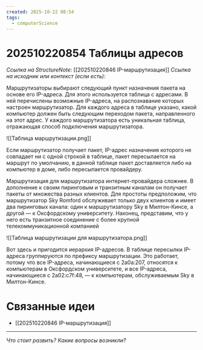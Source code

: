 ```yaml
---
created: 2025-10-22 08:54
tags:
  - computerScience
---
```

# 202510220854 Таблицы адресов

*Ссылка на StructureNote:* [[202510220846 IP-маршрутизация]]
*Ссылка на исходник или контекст (если есть):*

Маршрутизаторы выбирают следующий пункт назначения пакета на основе его IP-адреса. Для этого используется таблица с адресами. В ней перечислены возможные IP-адреса, на распознавание которых настроен маршрутизатор. Для каждого адреса в таблице указано, какой компьютер должен быть следующим переходом пакета, направленного на этот адрес. У каждого маршрутизатора есть уникальная таблица, отражающая способ подключения маршрутизатора.

![[Таблица маршрутизации.png]]

Если маршрутизатор получает пакет, IP-адрес назначения которого не совпадает ни с одной строкой в таблице, пакет пересылается на маршрут по умолчанию, в данной таблице пакет доставляется либо на компьютер в доме, либо пересылается провайдеру.

Маршрутизация для маршрутизатора интернет-провайдера сложнее. В дополнение к своим пиринговым и транзитным каналам он получает пакеты от множества разных клиентов. Для простоты предположим, что маршрутизатор Sky Romford обслуживает только двух клиентов и имеет два пиринговых канала: один к маршрутизатору Sky в Милтон-Кинсе, а другой — к Оксфордскому университету. Наконец, представим, что у него есть транзитное соединение с более крупной телекоммуникационной компанией

![[Таблица маршрутизации для маршрутизатора.png]]

Вот здесь и пригодится иерархия IP-адресов. В таблице пересылки IP-адреса группируются по префиксу маршрутизации. Это работает, потому что все IP-адреса, начинающиеся с 2a0a:207, относятся к компьютерам в Оксфордском университете, и все IP-адреса, начинающиеся с 2a02:c7f:48‚ — к компьютерам, обслуживаемым Sky в Милтон-Кинсе.

# Связанные идеи

- [[202510220846 IP-маршрутизация]]

---

*Что стоит развить? Какие вопросы возникли?*
